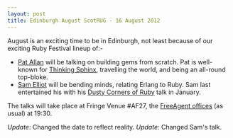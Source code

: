 ```yaml
---
layout: post
title: Edinburgh August ScotRUG - 16 August 2012
---
```


August is an exciting time to be in Edinburgh, not least because of our exciting Ruby Festival lineup of:-

* [Pat Allan](https://twitter.com/pat) will be talking on building gems from scratch. Pat is well-known for [Thinking Sphinx](http://freelancing-god.github.com/ts/en/), travelling the world, and being an all-round top-bloke.
* [Sam Elliot](https://twitter.com/lenary) will be bending minds, relating Erlang to Ruby.  Sam last entertained his with his [Dusty Corners of Ruby](http://scotrug.org/2012/02/12/video-dusty-crevices-of-ruby.html) talk in January.

The talks will take place at Fringe Venue #AF27, the [FreeAgent offices](http://www.freeagentcentral.com/) (as usual) at 19:30.

*Update*: Changed the date to reflect reality.
*Update*: Changed Sam's talk.

